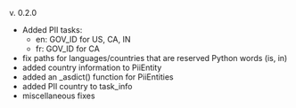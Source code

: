 
v. 0.2.0
 * Added PII tasks:
    - en: GOV_ID for US, CA, IN
	- fr: GOV_ID for CA
 * fix paths for languages/countries that are reserved Python words (is, in)
 * added country information to PiiEntity
 * added an _asdict() function for PiiEntities
 * added PII country to task_info
 * miscellaneous fixes
